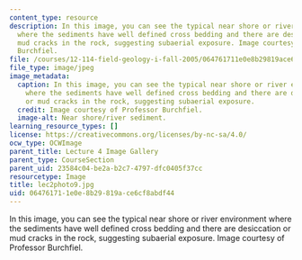 ```yaml
---
content_type: resource
description: In this image, you can see the typical near shore or river environment
  where the sediments have well defined cross bedding and there are desiccation or
  mud cracks in the rock, suggesting subaerial exposure. Image courtesy of Professor
  Burchfiel.
file: /courses/12-114-field-geology-i-fall-2005/064761711e0e8b29819ace6cf8abdf44_lec2photo9.jpg
file_type: image/jpeg
image_metadata:
  caption: In this image, you can see the typical near shore or river environment
    where the sediments have well defined cross bedding and there are desiccation
    or mud cracks in the rock, suggesting subaerial exposure.
  credit: Image courtesy of Professor Burchfiel.
  image-alt: Near shore/river sediment.
learning_resource_types: []
license: https://creativecommons.org/licenses/by-nc-sa/4.0/
ocw_type: OCWImage
parent_title: Lecture 4 Image Gallery
parent_type: CourseSection
parent_uid: 23584c04-be2a-b2c7-4797-dfc0405f37cc
resourcetype: Image
title: lec2photo9.jpg
uid: 06476171-1e0e-8b29-819a-ce6cf8abdf44
---
```

In this image, you can see the typical near shore or river environment where the sediments have well defined cross bedding and there are desiccation or mud cracks in the rock, suggesting subaerial exposure. Image courtesy of Professor Burchfiel.